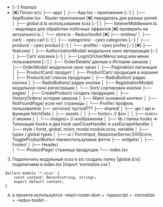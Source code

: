 
- [✅] Хорошо
- [❌] Плохо
   src/
   ├── app/
   │ ├── App.tsx - приложение [✅]
   │ ├── AppRouter.tsx - Router приложения [❌] переделать для разных ролей
   │ ├── global.d.ts использования scss [✅]
   │ ├── listenerMiddleware.ts - мидлвара для обработки побочных эффектов [❌] проверить на актуальность
   │ └── store.ts - Redux/toolkit [❌]
   ├── entities/
   │ ├── cart/ - срез cart [✅]
   │ ├── categories/ - срез categories [✅] 
   │ ├── product/ - срез product [✅]
   │ └── profile/ - срез profile [✅]  [❌]
   ├── features/
   │ ├── AuthorizationModal/ модальное окно авторизации [✅]
   │ ├── Cart/ корзина [✅]
   │ ├── LoginOrUserMenu/ вход или меню пользователя [✅]
   │ ├── OrderDetails/ данные о Истории заказов
   │ ├── OrderModal/ модальное окно заказ
   │ ├── Pagination/ пагинация
   │ ├── ProductCard/ продукт
   │ ├── ProductCart/ продукция в корзине
   │ ├── ProductList/ список продукции
   │ ├── RadioButton/ радио кнопка
   │ ├── RadioButtons/ радио кнопки
   │ ├── RegistrationModal/ модальное окно регистрации
   │ └── Sort/ сортировка кнопки
   ├── pages/
   │ ├── CreateProduct/ создать продукцию
   │ ├── HistoryOrders/ история заказов
   │ ├── Main/ основной контент
   │ ├── NotFoundPage/ если нет страницы
   │ └── Profile/ профиль пользователя
   ├── services/ пустой???
   ├── shared/
   │ ├── api / api и функция fetchData 
   │ ├── assets
   │ │ ├── fonts/+ // фон
   │ │ ├── icon/+ // иконки
   │ │ └── images/+ // изображения
   │ ├── lib / папка hooks => Типизация hooks и два hook useCloseHandler и useEscapeHandler
   │ ├── style / fonst, global, mixin, modal.module.scss, variable
   │ ├── types / global types 
   │ ├── ui / FormInput, ResponseServer,SVGIcons, ToggleProductButton переиспользуемые фитчи
   ├── widgets/
   │ ├── Footer/ 
   │ ├── Header/  
   │ └── ProductPage/ страница продукции
   └── index.tsx

3. Подключить модульный scss
   в src создать папку |global.d.ts|
   подключаем в index.tsx |import 'normalize.css'|

```
declare module '*.scss' {
	const content: Record<string, string>;
	export default content;
}
```

4. в проекте используется
   -react-router-dom +
   -typescript +
   -normalize +
   -redux-toolkit -
   
